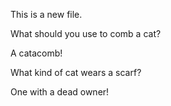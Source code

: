 This is a new file.

What should you use to comb a cat? 

A catacomb!



What kind of cat wears a scarf?

One with a dead owner!